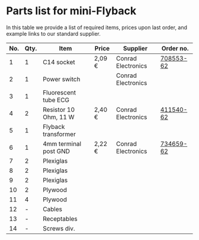 # Parts list for mini-Flyback

In this table we provide a list of required items, prices upon last order, and example links to our standard supplier.

| No. | Qty. | Item                  | Price   | Supplier           | Order no. |
|-----|------|-----------------------|---------|--------------------|-----------|
|  1  |  1   | C14 socket            |  2,09 € | Conrad Electronics | [708553-62](https://www.conrad.de/de/p/kaltgeraete-steckverbinder-42r-serie-netzsteckverbinder-42r-buchse-einbau-vertikal-gesamtpolzahl-2-pe-10-a-schwarz-708553.html) |
|  2  |  1   | Power switch          |         | Conrad Electronics | |
|  3  |  1   | Fluorescent tube ECG  |         | | |
|  4  |  2   | Resistor 10 Ohm, 11 W |  2,40 € | Conrad Electronics | [411540-62](https://www.conrad.de/de/p/hochlast-widerstand-10-axial-bedrahtet-11-w-10-1-st-411540.html) |
|  5  |  1   | Flyback transformer   |         | | |
|  6  |  1   | 4mm terminal post GND |  2,22 € | Conrad Electronics | [734659-62](https://www.conrad.de/de/p/schnepp-polklemme-gruen-16-a-1-st-734659.html) |
|  7  |  2   | Plexiglas             |         | | |
|  8  |  2   | Plexiglas             |         | | |
|  9  |  2   | Plexiglas             |         | | |
| 10  |  2   | Plywood               |         | | |
| 11  |  4   | Plywood               |         | | |
| 12  |  -   | Cables                |         | | |
| 13  |  -   | Receptables           |         | | |
| 14  |  -   | Screws div.           |         | | |
